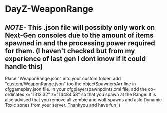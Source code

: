 # DayZ-WeaponRange
*NOTE*- This .json file will possibly only work on Next-Gen consoles due to the amount of items spawned in and the processing power required for them. (I haven't checked but from my experience of last gen I dont know if it could handle this)
---
Place "WeaponRange.json" into your custom folder.
add "custom/WeaponRange.json" too the objectSpawnersArr line in cfggameplay.json file.
In your cfgplayerspawnpoints.xml file, add the co-ordinates x="1313.32" z="14484.58" so that you spawn at the Range.
It is also advised that you remove all zombie and wolf spawns and aslo Dynamic Toxic zones from your server.
Thankyou and have fun :)
